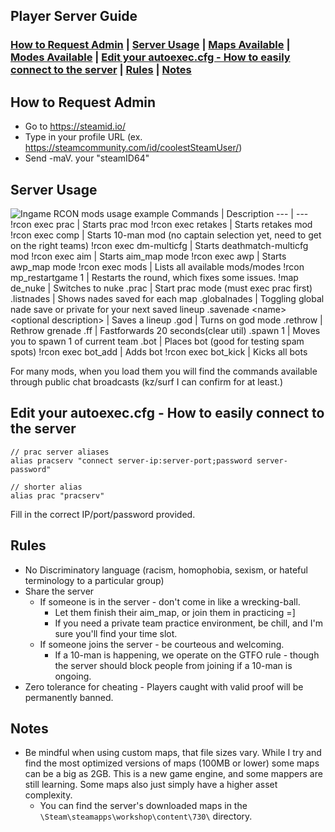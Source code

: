 ## Player Server Guide
### [How to Request Admin](#how-to-request-admin) | [Server Usage](#server-usage) | [Maps Available](https://github.com/mavproductions/cs2-modded-server?tab=readme-ov-file#what-maps-are-preconfigured-with-each-mode) | [Modes Available](https://github.com/mavproductions/cs2-modded-server/tree/master?tab=readme-ov-file#changing-game-modes) | [Edit your autoexec.cfg - How to easily connect to the server](#edit-your-autoexeccfg---how-to-easily-connect-to-the-server) | [Rules](#rules) | [Notes](#notes)


## How to Request Admin
* Go to https://steamid.io/ 
* Type in your profile URL (ex. https://steamcommunity.com/id/coolestSteamUser/) 
* Send -maV. your "steamID64"

## Server Usage
![Ingame RCON mods usage example](https://i.imgur.com/Siv4EQn.png)
Commands | Description
--- | --- 
!rcon exec prac | Starts prac mod
!rcon exec retakes | Starts retakes mod
!rcon exec comp | Starts 10-man mod (no captain selection yet, need to get on the right teams)
!rcon exec dm-multicfg | Starts deathmatch-multicfg mod
!rcon exec aim | Starts aim_map mode
!rcon exec awp | Starts awp_map mode
!rcon exec mods | Lists all available mods/modes
!rcon mp_restartgame 1 | Restarts the round, which fixes some issues.
!map de_nuke | Switches to nuke
.prac | Start prac mode (must exec prac first)
.listnades | Shows nades saved for each map
.globalnades | Toggling global nade save or private for your next saved lineup
.savenade \<name\> \<optional description\> |  Saves a lineup
.god | Turns on god mode
.rethrow | Rethrow grenade
.ff | Fastforwards 20 seconds(clear util)
.spawn 1 | Moves you to spawn 1 of current team
.bot | Places bot (good for testing spam spots)
!rcon exec bot_add | Adds bot
!rcon exec bot_kick | Kicks all bots

For many mods, when you load them you will find the commands available through public chat broadcasts (kz/surf I can confirm for at least.)

## Edit your autoexec.cfg - How to easily connect to the server
```
// prac server aliases
alias pracserv "connect server-ip:server-port;password server-password"

// shorter alias
alias prac "pracserv"
```
Fill in the correct IP/port/password provided.

## Rules 
* No Discriminatory language (racism, homophobia, sexism, or hateful terminology to a particular group)
* Share the server
    * If someone is in the server - don't come in like a wrecking-ball.
        * Let them finish their aim_map, or join them in practicing =]
        * If you need a private team practice environment, be chill, and I'm sure you'll find your time slot.
    * If someone joins the server - be courteous and welcoming.
        * If a 10-man is happening, we operate on the GTFO rule - though the server should block people from joining if a 10-man is ongoing.
* Zero tolerance for cheating - Players caught with valid proof will be permanently banned. 

## Notes
* Be mindful when using custom maps, that file sizes vary. While I try and find the most optimized
versions of maps (100MB or lower) some maps can be a big as 2GB. This is a new game engine, and some 
mappers are still learning. Some maps also just simply have a higher asset complexity.
    * You can find the server's downloaded maps in the `\Steam\steamapps\workshop\content\730\` directory.